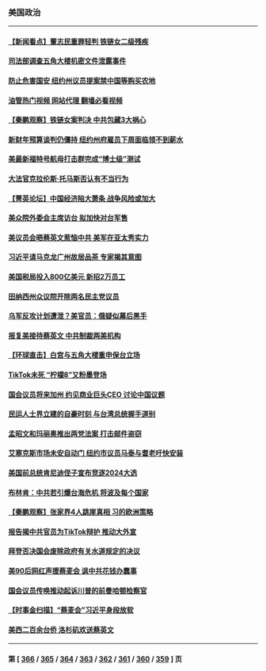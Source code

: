 ### 美国政治
---
#### [【新闻看点】董志民重罪轻判 铁链女二级残疾](../../pages/ncid1078159/n13967789.md?04082045) 
#### [司法部调查五角大楼机密文件泄露事件](../../pages/ncid1078159/n13967956.md?04082045) 
#### [防止危害国安 纽约州议员提案禁中国等购买农地](../../pages/ncid1078159/n13967913.md?04082045) 
#### [油管热门视频 网站代理 翻墙必看视频](http://138.2.39.72:81/youtube.html?epic-marker?04082045)
#### [【秦鹏观察】铁链女案判决 中共包藏3大祸心](../../pages/ncid1078159/n13967791.md?04082045) 
#### [新财年预算谈判仍僵持 纽约州府雇员下周面临领不到薪水](../../pages/ncid1078159/n13967915.md?04082045) 
#### [美最新福特号航母打击群完成“博士级”测试](../../pages/ncid1078159/n13967716.md?04082045) 
#### [大法官克拉伦斯‧托马斯否认有不当行为](../../pages/ncid1078159/n13967779.md?04082045) 
#### [【菁英论坛】中国经济陷大萧条 战争风险或加大](../../pages/ncid1078159/n13967749.md?04082045) 
#### [美众院外委会主席访台 拟加快对台军售](../../pages/ncid1078159/n13967756.md?04082045) 
#### [美议员会晤蔡英文惹恼中共 美军在亚太秀实力](../../pages/ncid1078159/n13967725.md?04082045) 
#### [习近平请马克龙广州故居品茶 专家揭其意图](../../pages/ncid1078159/n13967692.md?04082045) 
#### [美国税局投入800亿美元 新招2万员工](../../pages/ncid1078159/n13967651.md?04082045) 
#### [田纳西州众议院开除两名民主党议员](../../pages/ncid1078159/n13967687.md?04082045) 
#### [乌军反攻计划遭泄？美官员：俄疑似幕后黑手](../../pages/ncid1078159/n13967537.md?04082045) 
#### [报复美接待蔡英文 中共制裁两美机构](../../pages/ncid1078159/n13967566.md?04082045) 
#### [【环球直击】白宫与五角大楼重申保台立场](../../pages/ncid1078159/n13966885.md?04082045) 
#### [TikTok未死 “柠檬8”又粉墨登场](../../pages/ncid1078159/n13967245.md?04082045) 
#### [国会议员将来加州 约见商业巨头CEO 讨论中国议题](../../pages/ncid1078159/n13967233.md?04082045) 
#### [民运人士界立建的自豪时刻 与台湾总统握手道别](../../pages/ncid1078159/n13967177.md?04082045) 
#### [孟昭文和玛丽奥推出两党法案 打击邮件盗窃](../../pages/ncid1078159/n13967067.md?04082045) 
#### [艾塞克斯市场未安自动门 纽约市议员马泰与耆老吁快安装](../../pages/ncid1078159/n13967038.md?04082045) 
#### [美国前总统肯尼迪侄子宣布竞逐2024大选](../../pages/ncid1078159/n13966925.md?04082045) 
#### [布林肯：中共若引爆台海危机 将波及每个国家](../../pages/ncid1078159/n13967013.md?04082045) 
#### [【秦鹏观察】张家界4人跳崖真相 习的欧洲策略](../../pages/ncid1078159/n13966958.md?04082045) 
#### [报告揭中共官员为TikTok辩护 推动大外宣](../../pages/ncid1078159/n13966895.md?04082045) 
#### [拜登否决国会废除政府有关水道规定的决议](../../pages/ncid1078159/n13966893.md?04082045) 
#### [美90后网红声援蔡麦会 讽中共花钱办蠢事](../../pages/ncid1078159/n13966962.md?04082045) 
#### [国会议员传唤推动起诉川普的前曼哈顿检察官](../../pages/ncid1078159/n13966922.md?04082045) 
#### [【时事金扫描】“蔡麦会”习近平身段放软](../../pages/ncid1078159/n13966952.md?04082045) 
#### [美西二百余台侨 洛杉矶欢送蔡英文](../../pages/ncid1078159/n13966929.md?04082045) 

---
#### 第 [ [366](./366.md?04082045) / [365](./365.md?04082045) / [364](./364.md?04082045) / [363](./363.md?04082045) / [362](./362.md?04082045) / [361](./361.md?04082045) / [360](./360.md?04082045) / [359](./359.md?04082045) ] 页
